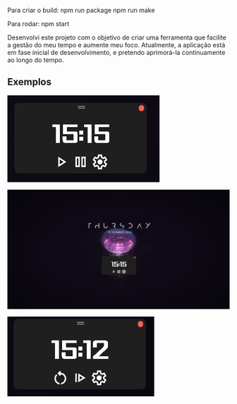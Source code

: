 Para criar o build:
npm run package
npm run make

Para rodar:
npm start

Desenvolvi este projeto com o objetivo de criar uma ferramenta que facilite a gestão do meu tempo e aumente meu foco. Atualmente, a aplicação está em fase inicial de desenvolvimento, e pretendo aprimorá-la continuamente ao longo do tempo.

## Exemplos 

![alt text](https://github.com/EmersonRabelo/ElectronJS-Pomodoro/blob/master/resources/exemples/app1.png)

![alt text](https://github.com/EmersonRabelo/ElectronJS-Pomodoro/blob/master/resources/exemples/app2.png)

![alt text](https://github.com/EmersonRabelo/ElectronJS-Pomodoro/blob/master/resources/exemples/app3.png)
